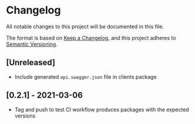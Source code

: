 # Changelog

All notable changes to this project will be documented in this file.

The format is based on [Keep a Changelog](https://keepachangelog.com/en/1.0.0/),
and this project adheres to [Semantic Versioning](https://semver.org/spec/v2.0.0.html).

## [Unreleased]

-   Include generated `api.swagger.json` file in clients package

## [0.2.1] - 2021-03-06

-   Tag and push to test CI workflow produces packages with the expected versions
